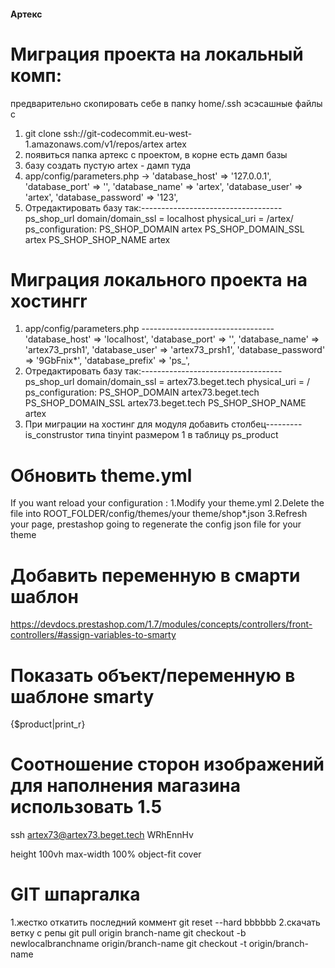 #### Артекс ####

# Миграция проекта на локальный комп:
предварительно скопировать себе в папку home/.ssh эсэсашные файлы с
1. git clone ssh://git-codecommit.eu-west-1.amazonaws.com/v1/repos/artex artex
2. появиться папка артекс с проектом, в корне есть дамп базы
3. базу создать пустую artex - дамп туда
4. app/config/parameters.php ->
    'database_host' => '127.0.0.1',
    'database_port' => '',
    'database_name' => 'artex',
    'database_user' => 'artex',
    'database_password' => '123',
5. Отредактировать базу так:-----------------------------------
    ps_shop_url
    domain/domain_ssl = localhost
    physical_uri = /artex/
    ps_configuration:
    PS_SHOP_DOMAIN artex
    PS_SHOP_DOMAIN_SSL artex
    PS_SHOP_SHOP_NAME artex

# Миграция локального проекта на хостингr
1. app/config/parameters.php ---------------------------------
    'database_host' => 'localhost',
    'database_port' => '',
    'database_name' => 'artex73_prsh1',
    'database_user' => 'artex73_prsh1',
    'database_password' => '9GbFnix*',
    'database_prefix' => 'ps_',
2. Отредактировать базу так:-----------------------------------
    ps_shop_url
    domain/domain_ssl = artex73.beget.tech 
    physical_uri = /
    ps_configuration:
    PS_SHOP_DOMAIN artex73.beget.tech
    PS_SHOP_DOMAIN_SSL artex73.beget.tech
    PS_SHOP_SHOP_NAME artex
3. При миграции на хостинг для модуля добавить столбец---------
    is_construstor типа tinyint размером 1 в таблицу ps_product 

# Обновить theme.yml
If you want reload your configuration :
1.Modify your theme.yml
2.Delete the file into ROOT_FOLDER/config/themes/your theme/shop*.json
3.Refresh your page, prestashop going to regenerate the config json file for your theme

# Добавить переменную в смарти шаблон
https://devdocs.prestashop.com/1.7/modules/concepts/controllers/front-controllers/#assign-variables-to-smarty

# Показать объект/переменную в шаблоне smarty
{$product|print_r}

# Соотношение сторон изображений для наполнения магазина использовать 1.5
ssh artex73@artex73.beget.tech
WRhEnnHv

height 100vh
max-width 100%
object-fit cover


# GIT шпаргалка
1.жестко откатить последний коммент git reset --hard bbbbbb
2.скачать ветку с репы
    git pull origin branch-name
    git checkout -b newlocalbranchname origin/branch-name
    git checkout -t origin/branch-name
